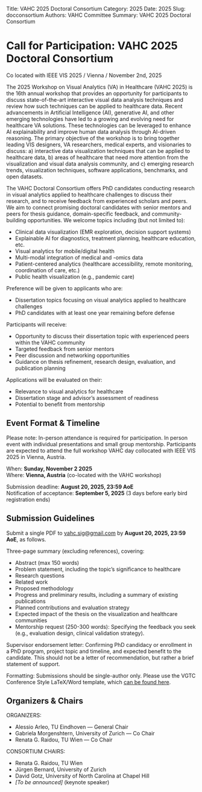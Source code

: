 Title: VAHC 2025 Doctoral Consortium
Category: 2025
Date: 2025
Slug: docconsortium
Authors: VAHC Committee
Summary: VAHC 2025 Doctoral Consortium

# Call for Participation: VAHC 2025 Doctoral Consortium #

Co located with IEEE VIS 2025 / Vienna / November 2nd, 2025

The 2025 Workshop on Visual Analytics (VA) in Healthcare (VAHC 2025) is the 16th annual workshop that provides an opportunity for participants to discuss state-of-the-art interactive visual data analysis techniques and review how such techniques can be applied to healthcare data. Recent advancements in Artificial Intelligence (AI), generative AI, and other emerging technologies have led to a growing and evolving need for healthcare VA solutions. These technologies can be leveraged to enhance AI explainability and improve human data analysis through AI-driven reasoning. 
The primary objective of the workshop is to bring together leading VIS designers, VA researchers, medical experts, and visionaries to discuss: a) interactive data visualization techniques that can be applied to healthcare data, b) areas of healthcare that need more attention from the visualization and visual data analysis community, and c) emerging research trends, visualization techniques, software applications, benchmarks, and open datasets. 

The VAHC Doctoral Consortium offers PhD candidates conducting research in visual analytics applied to healthcare challenges to discuss their research, and to receive feedback from experienced scholars and peers. We aim to connect promising doctoral candidates with senior mentors and peers for thesis guidance, domain-specific feedback, and community-building opportunities.
We welcome topics including (but not limited to):

* Clinical data visualization (EMR exploration, decision support systems)
* Explainable AI for diagnostics, treatment planning, healthcare education, etc.
* Visual analytics for mobile/digital health
* Multi-modal integration of medical and -omics data
* Patient-centered analytics (healthcare accessibility, remote monitoring, coordination of care, etc.)
* Public health visualization (e.g., pandemic care)

Preference will be given to applicants who are:

* Dissertation topics focusing on visual analytics applied to healthcare challenges
* PhD candidates with at least one year remaining before defense

Participants will receive:

* Opportunity to discuss their dissertation topic with experienced peers within the VAHC community
* Targeted feedback from senior mentors
* Peer discussion and networking opportunities
* Guidance on thesis refinement, research design, evaluation, and publication planning

Applications will be evaluated on their:

* Relevance to visual analytics for healthcare
* Dissertation stage and advisor’s assessment of readiness
* Potential to benefit from mentorship

## Event Format & Timeline ##

Please note: In-person attendance is required for participation. In person event with individual presentations and small group mentorship. Participants are expected to attend the full workshop VAHC day collocated with IEEE VIS 2025 in Vienna, Austria.

When: **Sunday, November 2 2025** <br>
Where: **Vienna, Austria** (co-located with the VAHC workshop)

Submission deadline: **August 20, 2025, 23:59 AoE**<br>
Notification of acceptance: **September 5, 2025** (3 days before early bird registration ends)

## Submission Guidelines ##

Submit a single PDF to [vahc.sig@gmail.com](mailto:vahc.sig@gmail.com) by **August 20, 2025, 23:59 AoE**, as follows.

Three-page summary (excluding references), covering:

* Abstract (max 150 words)
* Problem statement, including the topic’s significance to healthcare
* Research questions 
* Related work
* Proposed methodology
* Progress and preliminary results, including a summary of existing publications
* Planned contributions and evaluation strategy
* Expected impact of the thesis on the visualization and healthcare communities
* Mentorship request (250-300 words): Specifying the feedback you seek (e.g., evaluation design, clinical validation strategy).

Supervisor endorsement letter: Confirming PhD candidacy or enrollment in a PhD program, project topic and timeline, and expected benefit to the candidate. This should not be a letter of recommendation, but rather a brief statement of support.

Formatting: Submissions should be single-author only. Please use the VGTC Conference Style LaTeX/Word template, which [can be found here](https://tc.computer.org/vgtc/publications/conference). 

## Organizers & Chairs ##

ORGANIZERS:
* Alessio Arleo, TU Eindhoven — General Chair
* Gabriela Morgenshtern, University of Zurich — Co Chair
* Renata G. Raidou, TU Wien — Co Chair

CONSORTIUM CHAIRS:
* Renata G. Raidou, TU Wien
* Jürgen Bernard, University of Zurich
* David Gotz, University of North Carolina at Chapel Hill
* _[To be announced]_ (keynote speaker)
